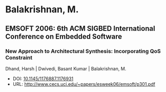 # Balakrishnan, M.

## EMSOFT 2006: 6th ACM SIGBED International Conference on Embedded Software

### New Approach to Architectural Synthesis: Incorporating QoS Constraint
Dhand, Harsh | Dwivedi, Basant Kumar | Balakrishnan, M.
* DOI: [10.1145/1176887.1176931](https://doi.org/10.1145/1176887.1176931)
* URL: <http://www.cecs.uci.edu/~papers/esweek06/emsoft/p301.pdf>

